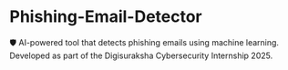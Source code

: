 # Phishing-Email-Detector
🛡️ AI-powered tool that detects phishing emails using machine learning. Developed as part of the Digisuraksha Cybersecurity Internship 2025.
